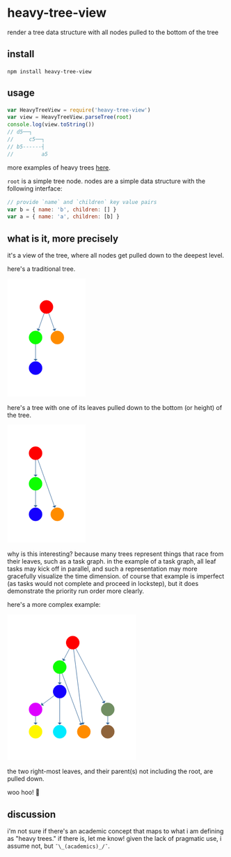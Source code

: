 # heavy-tree-view

render a tree data structure with all nodes pulled to the bottom of the tree

## install

`npm install heavy-tree-view`

## usage

```js
var HeavyTreeView = require('heavy-tree-view')
var view = HeavyTreeView.parseTree(root)
console.log(view.toString())
// d5──┐
//     c5──┐
// b5------┤
//         a5
```

more examples of heavy trees [here](https://github.com/cdaringe/heavy-tree-view/blob/master/test/trees.js).

`root` is a simple tree node.  nodes are a simple data structure with the following interface:

```js
// provide `name` and `children` key value pairs
var b = { name: 'b', children: [] }
var a = { name: 'a', children: [b] }
```

## what is it, more precisely

it's a view of the tree, where all nodes get pulled down to the deepest level.

here's a traditional tree.

![](assets/simple-tree.png)

here's a tree with one of its leaves pulled down to the bottom (or height) of the tree.

![](assets/simple-tree-as-task-graph.png)

why is this interesting?  because many trees represent things that race from their leaves, such as a task graph.  in the example of a task graph, all leaf tasks may kick off in parallel, and such a representation may more gracefully visualize the time dimension.  of course that example is imperfect (as tasks would not complete and proceed in lockstep), but it does demonstrate the priority run order more clearly.

here's a more complex example:

![](assets/complex-task-tree-graph.png)

the two right-most leaves, and their parent(s) not including the root, are pulled down.

woo hoo! 🌲

## discussion

i'm not sure if there's an academic concept that maps to what i am defining as "heavy trees."  if there is, let me know!  given the lack of pragmatic use, i assume not, but `¯\_(academics)_/¯`.
